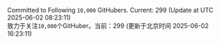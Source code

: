 Committed to Following `10,000` GitHubers. Current: <!-- FOLLOWING_COUNT -->299<!-- FOLLOWING_COUNT --> (Update at UTC <!-- LAST_UPDATED -->2025-06-02 08:23:11<!-- LAST_UPDATED -->)<br>
致力于关注`10,000`个GitHuber。当前：<!-- FOLLOWING_COUNT -->299<!-- FOLLOWING_COUNT --> (更新于北京时间 <!-- LAST_UPDATED_CST -->2025-06-02 16:23:11<!-- LAST_UPDATED_CST -->)
